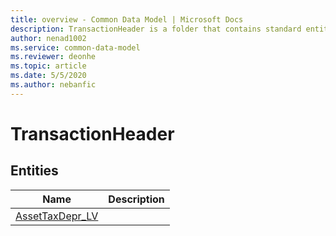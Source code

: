```yaml
---
title: overview - Common Data Model | Microsoft Docs
description: TransactionHeader is a folder that contains standard entities related to the Common Data Model.
author: nenad1002
ms.service: common-data-model
ms.reviewer: deonhe
ms.topic: article
ms.date: 5/5/2020
ms.author: nebanfic
---
```


# TransactionHeader


## Entities

|Name|Description|
|---|---|
|[AssetTaxDepr_LV](AssetTaxDepr_LV.md)||
